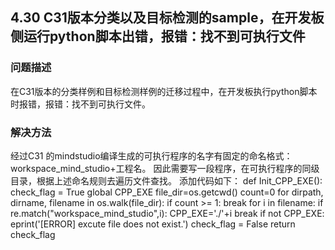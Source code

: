 ## 4.30 C31版本分类以及目标检测的sample，在开发板侧运行python脚本出错，报错：找不到可执行文件
### 问题描述
在C31版本的分类样例和目标检测样例的迁移过程中，在开发板执行python脚本时报错，报错：找不到可执行文件。
### 解决方法
经过C31 的mindstudio编译生成的可执行程序的名字有固定的命名格式：workspace_mind_studio+工程名。
因此需要写一段程序，在可执行程序的同级目录，根据上述命名规则去遍历文件查找。
添加代码如下：
def Init_CPP_EXE():
    check_flag = True
    global CPP_EXE
    file_dir=os.getcwd()
    count=0
    for dirpath, dirname, filename in os.walk(file_dir):
        if count >= 1:
            break
        for i in filename:
            if re.match("workspace_mind_studio",i):
                CPP_EXE='./'+i
                break
    if not CPP_EXE:
        eprint('[ERROR] excute file does not exist.')
        check_flag = False
    return check_flag

